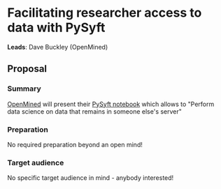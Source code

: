 # Facilitating researcher access to data with PySyft

**Leads**: Dave Buckley (OpenMined)

## Proposal

### Summary

[OpenMined](https://openmined.org/) will present their [PySyft notebook](https://github.com/OpenMined/PySyft) which allows to "Perform data science on data that remains in someone else's server"

### Preparation

No required preparation beyond an open mind!

### Target audience

No specific target audience in mind - anybody interested!
